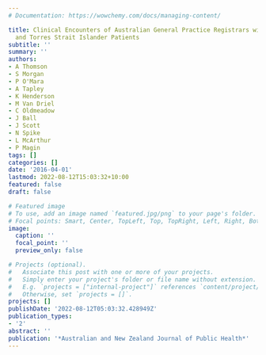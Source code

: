 ```yaml
---
# Documentation: https://wowchemy.com/docs/managing-content/

title: Clinical Encounters of Australian General Practice Registrars with Aboriginal
  and Torres Strait Islander Patients
subtitle: ''
summary: ''
authors:
- A Thomson
- S Morgan
- P O'Mara
- A Tapley
- K Henderson
- M Van Driel
- C Oldmeadow
- J Ball
- J Scott
- N Spike
- L McArthur
- P Magin
tags: []
categories: []
date: '2016-04-01'
lastmod: 2022-08-12T15:03:32+10:00
featured: false
draft: false

# Featured image
# To use, add an image named `featured.jpg/png` to your page's folder.
# Focal points: Smart, Center, TopLeft, Top, TopRight, Left, Right, BottomLeft, Bottom, BottomRight.
image:
  caption: ''
  focal_point: ''
  preview_only: false

# Projects (optional).
#   Associate this post with one or more of your projects.
#   Simply enter your project's folder or file name without extension.
#   E.g. `projects = ["internal-project"]` references `content/project/deep-learning/index.md`.
#   Otherwise, set `projects = []`.
projects: []
publishDate: '2022-08-12T05:03:32.428949Z'
publication_types:
- '2'
abstract: ''
publication: '*Australian and New Zealand Journal of Public Health*'
---
```

